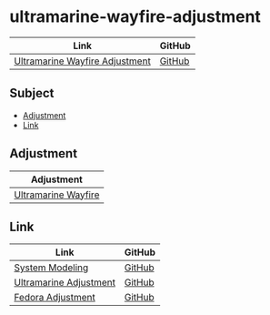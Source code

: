 

# ultramarine-wayfire-adjustment

| Link | GitHub |
| ---- | ------ |
| [Ultramarine Wayfire Adjustment](https://samwhelp.github.io/ultramarine-wayfire-adjustment/) | [GitHub](https://github.com/samwhelp/ultramarine-wayfire-adjustment) |




## Subject

* [Adjustment](#adjustment)
* [Link](#link)




## Adjustment

| Adjustment |
| -------- |
| [Ultramarine Wayfire](https://github.com/samwhelp/ultramarine-wayfire-adjustment/tree/main/prototype/main/wayfire-config/full/wayfire-config-plus-theme-dark) |




## Link

| Link | GitHub |
| ---- | ------ |
| [System Modeling](https://samwhelp.github.io/system-modeling/) | [GitHub](https://github.com/samwhelp/system-modeling) |
| [Ultramarine Adjustment](https://samwhelp.github.io/ultramarine-adjustment/) | [GitHub](https://github.com/samwhelp/ultramarine-adjustment) |
| [Fedora Adjustment](https://samwhelp.github.io/fedora-adjustment/) | [GitHub](https://github.com/samwhelp/fedora-adjustment) |
